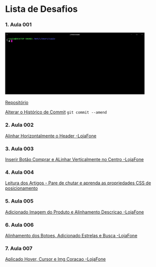 # Lista de Desafios

### 1. Aula 001

<img src="src/imgs/Hyper.PNG" alt="Hyper" width="450" height="200">

[Repositório](https://github.com/SauloNunes/collabcode)

[Alterar o Histórico de Commit](https://git-scm.com/book/pt-br/v1/Ferramentas-do-Git-Reescrevendo-o-Hist%C3%B3rico)
`git commit --amend`

### 2. Aula 002

[Alinhar Horizontalmente o Header -LojaFone](https://saulonunes.github.io/collabcode/projetos/loja-fone/)

### 3. Aula 003

[Inserir Botão Comprar e ALinhar Verticalmente no Centro -LojaFone](https://saulonunes.github.io/collabcode/projetos/loja-fone/)

### 4. Aula 004

[Leitura dos Artigos - Pare de chutar e aprenda as propriedades CSS de posicionamento
](https://medium.com/collabcode/pare-de-chutar-e-aprenda-as-propriedades-css-de-posicionamento-603154655121)

### 5. Aula 005

[Adicionado Imagem do Produto e Alinhamento Descricao -LojaFone](https://saulonunes.github.io/collabcode/projetos/loja-fone/)

### 6. Aula 006

[Alinhamento dos Botoes, Adicionado Estrelas e Busca -LojaFone](https://saulonunes.github.io/collabcode/projetos/loja-fone/)

### 7. Aula 007

[Aplicado Hover, Cursor e Img Coracao -LojaFone](https://saulonunes.github.io/collabcode/projetos/loja-fone/)
